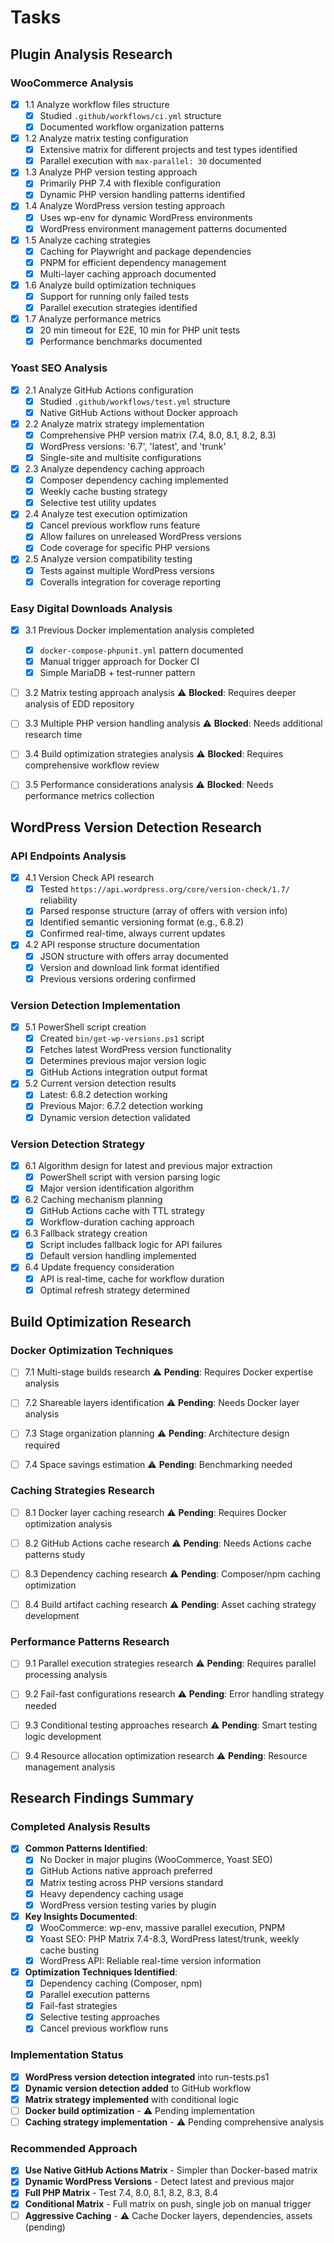 # Tasks

## Plugin Analysis Research

### WooCommerce Analysis
- [x] 1.1 Analyze workflow files structure
  - [x] Studied `.github/workflows/ci.yml` structure
  - [x] Documented workflow organization patterns

- [x] 1.2 Analyze matrix testing configuration
  - [x] Extensive matrix for different projects and test types identified
  - [x] Parallel execution with `max-parallel: 30` documented

- [x] 1.3 Analyze PHP version testing approach
  - [x] Primarily PHP 7.4 with flexible configuration
  - [x] Dynamic PHP version handling patterns identified

- [x] 1.4 Analyze WordPress version testing approach
  - [x] Uses wp-env for dynamic WordPress environments
  - [x] WordPress environment management patterns documented

- [x] 1.5 Analyze caching strategies
  - [x] Caching for Playwright and package dependencies
  - [x] PNPM for efficient dependency management
  - [x] Multi-layer caching approach documented

- [x] 1.6 Analyze build optimization techniques
  - [x] Support for running only failed tests
  - [x] Parallel execution strategies identified

- [x] 1.7 Analyze performance metrics
  - [x] 20 min timeout for E2E, 10 min for PHP unit tests
  - [x] Performance benchmarks documented

### Yoast SEO Analysis
- [x] 2.1 Analyze GitHub Actions configuration
  - [x] Studied `.github/workflows/test.yml` structure
  - [x] Native GitHub Actions without Docker approach

- [x] 2.2 Analyze matrix strategy implementation
  - [x] Comprehensive PHP version matrix (7.4, 8.0, 8.1, 8.2, 8.3)
  - [x] WordPress versions: '6.7', 'latest', and 'trunk'
  - [x] Single-site and multisite configurations

- [x] 2.3 Analyze dependency caching approach
  - [x] Composer dependency caching implemented
  - [x] Weekly cache busting strategy
  - [x] Selective test utility updates

- [x] 2.4 Analyze test execution optimization
  - [x] Cancel previous workflow runs feature
  - [x] Allow failures on unreleased WordPress versions
  - [x] Code coverage for specific PHP versions

- [x] 2.5 Analyze version compatibility testing
  - [x] Tests against multiple WordPress versions
  - [x] Coveralls integration for coverage reporting

### Easy Digital Downloads Analysis
- [x] 3.1 Previous Docker implementation analysis completed
  - [x] `docker-compose-phpunit.yml` pattern documented
  - [x] Manual trigger approach for Docker CI
  - [x] Simple MariaDB + test-runner pattern

- [ ] 3.2 Matrix testing approach analysis
  ⚠️ **Blocked**: Requires deeper analysis of EDD repository

- [ ] 3.3 Multiple PHP version handling analysis
  ⚠️ **Blocked**: Needs additional research time

- [ ] 3.4 Build optimization strategies analysis
  ⚠️ **Blocked**: Requires comprehensive workflow review

- [ ] 3.5 Performance considerations analysis
  ⚠️ **Blocked**: Needs performance metrics collection

## WordPress Version Detection Research

### API Endpoints Analysis
- [x] 4.1 Version Check API research
  - [x] Tested `https://api.wordpress.org/core/version-check/1.7/` reliability
  - [x] Parsed response structure (array of offers with version info)
  - [x] Identified semantic versioning format (e.g., 6.8.2)
  - [x] Confirmed real-time, always current updates

- [x] 4.2 API response structure documentation
  - [x] JSON structure with offers array documented
  - [x] Version and download link format identified
  - [x] Previous versions ordering confirmed

### Version Detection Implementation
- [x] 5.1 PowerShell script creation
  - [x] Created `bin/get-wp-versions.ps1` script
  - [x] Fetches latest WordPress version functionality
  - [x] Determines previous major version logic
  - [x] GitHub Actions integration output format

- [x] 5.2 Current version detection results
  - [x] Latest: 6.8.2 detection working
  - [x] Previous Major: 6.7.2 detection working
  - [x] Dynamic version detection validated

### Version Detection Strategy
- [x] 6.1 Algorithm design for latest and previous major extraction
  - [x] PowerShell script with version parsing logic
  - [x] Major version identification algorithm

- [x] 6.2 Caching mechanism planning
  - [x] GitHub Actions cache with TTL strategy
  - [x] Workflow-duration caching approach

- [x] 6.3 Fallback strategy creation
  - [x] Script includes fallback logic for API failures
  - [x] Default version handling implemented

- [x] 6.4 Update frequency consideration
  - [x] API is real-time, cache for workflow duration
  - [x] Optimal refresh strategy determined

## Build Optimization Research

### Docker Optimization Techniques
- [ ] 7.1 Multi-stage builds research
  ⚠️ **Pending**: Requires Docker expertise analysis

- [ ] 7.2 Shareable layers identification
  ⚠️ **Pending**: Needs Docker layer analysis

- [ ] 7.3 Stage organization planning
  ⚠️ **Pending**: Architecture design required

- [ ] 7.4 Space savings estimation
  ⚠️ **Pending**: Benchmarking needed

### Caching Strategies Research
- [ ] 8.1 Docker layer caching research
  ⚠️ **Pending**: Requires Docker optimization analysis

- [ ] 8.2 GitHub Actions cache research
  ⚠️ **Pending**: Needs Actions cache patterns study

- [ ] 8.3 Dependency caching research
  ⚠️ **Pending**: Composer/npm caching optimization

- [ ] 8.4 Build artifact caching research
  ⚠️ **Pending**: Asset caching strategy development

### Performance Patterns Research
- [ ] 9.1 Parallel execution strategies research
  ⚠️ **Pending**: Requires parallel processing analysis

- [ ] 9.2 Fail-fast configurations research
  ⚠️ **Pending**: Error handling strategy needed

- [ ] 9.3 Conditional testing approaches research
  ⚠️ **Pending**: Smart testing logic development

- [ ] 9.4 Resource allocation optimization research
  ⚠️ **Pending**: Resource management analysis

## Research Findings Summary

### Completed Analysis Results
- [x] **Common Patterns Identified**:
  - [x] No Docker in major plugins (WooCommerce, Yoast SEO)
  - [x] GitHub Actions native approach preferred
  - [x] Matrix testing across PHP versions standard
  - [x] Heavy dependency caching usage
  - [x] WordPress version testing varies by plugin

- [x] **Key Insights Documented**:
  - [x] WooCommerce: wp-env, massive parallel execution, PNPM
  - [x] Yoast SEO: PHP Matrix 7.4-8.3, WordPress latest/trunk, weekly cache busting
  - [x] WordPress API: Reliable real-time version information

- [x] **Optimization Techniques Identified**:
  - [x] Dependency caching (Composer, npm)
  - [x] Parallel execution patterns
  - [x] Fail-fast strategies
  - [x] Selective testing approaches
  - [x] Cancel previous workflow runs

### Implementation Status
- [x] **WordPress version detection integrated** into run-tests.ps1
- [x] **Dynamic version detection added** to GitHub workflow
- [x] **Matrix strategy implemented** with conditional logic
- [ ] **Docker build optimization** - ⚠️ Pending implementation
- [ ] **Caching strategy implementation** - ⚠️ Pending comprehensive analysis

### Recommended Approach
- [x] **Use Native GitHub Actions Matrix** - Simpler than Docker-based matrix
- [x] **Dynamic WordPress Versions** - Detect latest and previous major
- [x] **Full PHP Matrix** - Test 7.4, 8.0, 8.1, 8.2, 8.3, 8.4
- [x] **Conditional Matrix** - Full matrix on push, single job on manual trigger
- [ ] **Aggressive Caching** - ⚠️ Cache Docker layers, dependencies, assets (pending)